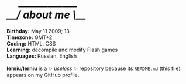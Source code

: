 <h1><i>     ____________</i><br><i>__/ about me \__</i></h1>

<b>Birthday:</b> May 11 2009; 13<br>
<b>Timezone:</b> GMT+2<br>
<b>Coding:</b> HTML, CSS<br>
<b>Learning:</b> decompile and modify Flash games<br>
<b>Languages:</b> Russian, English<br><br>
**lerniu/lerniu** is a ✨ _useless_ ✨ repository because its `README.md` (this file) appears on my GitHub profile.

